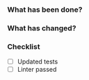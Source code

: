 ### What has been done?


### What has changed?


### Checklist
- [ ] Updated tests
- [ ] Linter passed
